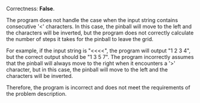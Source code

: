Correctness: **False**.

The program does not handle the case when the input string contains consecutive '<' characters. In this case, the pinball will move to the left and the characters will be inverted, but the program does not correctly calculate the number of steps it takes for the pinball to leave the grid.

For example, if the input string is "<<<<", the program will output "1 2 3 4", but the correct output should be "1 3 5 7". The program incorrectly assumes that the pinball will always move to the right when it encounters a '>' character, but in this case, the pinball will move to the left and the characters will be inverted.

Therefore, the program is incorrect and does not meet the requirements of the problem description.